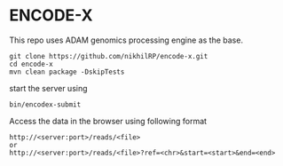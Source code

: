 # ENCODE-X

This repo uses ADAM genomics processing engine as the base.
    
    git clone https://github.com/nikhilRP/encode-x.git
    cd encode-x
    mvn clean package -DskipTests
    
start the server using

    bin/encodex-submit
    
Access the data in the browser using following format
    
    http://<server:port>/reads/<file>
    or
    http://<server:port>/reads/<file>?ref=<chr>&start=<start>&end=<end>

